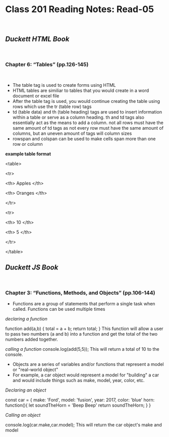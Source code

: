 # Class 201 Reading Notes: Read-05
 
## ***Duckett HTML Book***
 
### Chapter 6: “Tables” (pp.126-145)
 
- The table tag is used to create forms using HTML
- HTML tables are similiar to tables that you would create in a word document or excel file
- After the table tag is used, you would continue creating the table using rows which use the tr (table row) tags
- td (table data) and th (table heading) tags are used to insert information within a table or serve as a column heading. th and td tags also essentially act as the means to add a column. not all rows must have the same amount of td tags as not every row must have the same amount of columns, but an uneven amount of tags will column sizes
- rowspan and colspan can be used to make cells span more than one row or column

**example table format**

&lt;table&gt;

&lt;tr&gt;

&lt;th&gt; Apples &lt;/th&gt;

&lt;th&gt; Oranges &lt;/th&gt;

&lt;/tr&gt;

&lt;tr&gt;

&lt;th&gt; 10 &lt;/th&gt;

&lt;th&gt; 5 &lt;/th&gt;

&lt;/tr&gt;

&lt;/table&gt;

## ***Duckett JS Book***
 
### Chapter 3: “Functions, Methods, and Objects” (pp.106-144)

- Functions are a group of statements that perform a single task when called. Functions can be used multiple times

*declaring a function*

function add(a,b)
{
  total = a + b;
  return total;
}
This function will allow a user to pass two numbers (a and b) into a function and get the total of the two numbers added together.

*calling a function*
console.log(add(5,5));
This will return a total of 10 to the console.

- Objects are a series of variables and/or functions that represent a model or "real-world object"
- For example, a car object would represent a model for "building" a car and would include things such as make, model, year, color, etc.

*Declaring an object*

const car = {
  make: 'Ford',
  model: 'fusion',
  year: 2017,
  color: 'blue'
  horn: function(){
    let soundTheHorn = 'Beep Beep'
    return soundTheHorn;
    }
}

*Calling an object*

console.log(car.make,car.model);
This will return the car object's make and model

